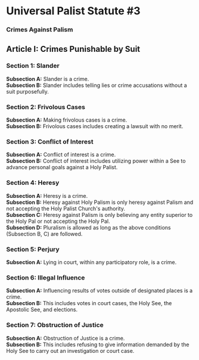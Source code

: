# Universal Palist Statute #3
### Crimes Against Palism
## Article I: Crimes Punishable by Suit
### Section 1: Slander
**Subsection A:** Slander is a crime.  
**Subsection B:** Slander includes telling lies or crime accusations without a suit purposefully.  
### Section 2: Frivolous Cases
**Subsection A:** Making frivolous cases is a crime.  
**Subsection B:** Frivolous cases includes creating a lawsuit with no merit.  
### Section 3: Conflict of Interest
**Subsection A:** Conflict of interest is a crime.  
**Subsection B:** Conflict of interest includes utilizing power within a See to advance personal goals against a Holy Palist.  
### Section 4: Heresy
**Subsection A:** Heresy is a crime.  
**Subsection B:** Heresy against Holy Palism is only heresy against Palism and not accepting the Holy Palist Church's authority.  
**Subsection C:** Heresy against Palism is only believing any entity superior to the Holy Pal or not accepting the Holy Pal.  
**Subsection D:** Pluralism is allowed as long as the above conditions (Subsection B, C) are followed.  
### Section 5: Perjury
**Subsection A:** Lying in court, within any participatory role, is a crime.  
### Section 6: Illegal Influence
**Subsection A:** Influencing results of votes outside of designated places is a crime.  
**Subsection B:** This includes votes in court cases, the Holy See, the Apostolic See, and elections.  
### Section 7: Obstruction of Justice
**Subsection A:** Obstruction of Justice is a crime.  
**Subsection B:** This includes refusing to give information demanded by the Holy See to carry out an investigation or court case.  
